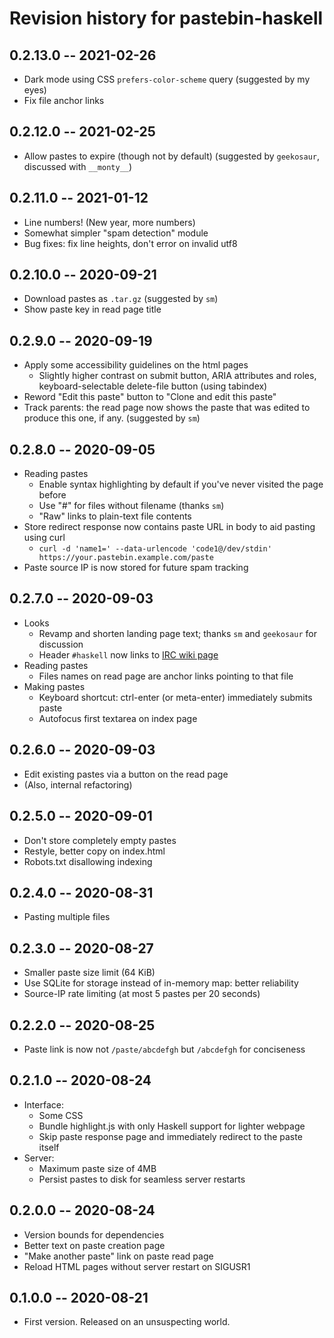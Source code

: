 # Revision history for pastebin-haskell

## 0.2.13.0 -- 2021-02-26

* Dark mode using CSS `prefers-color-scheme` query (suggested by my eyes)
* Fix file anchor links

## 0.2.12.0 -- 2021-02-25

* Allow pastes to expire (though not by default) (suggested by `geekosaur`, discussed with `__monty__`)

## 0.2.11.0 -- 2021-01-12

* Line numbers! (New year, more numbers)
* Somewhat simpler "spam detection" module
* Bug fixes: fix line heights, don't error on invalid utf8

## 0.2.10.0 -- 2020-09-21

* Download pastes as `.tar.gz` (suggested by `sm`)
* Show paste key in read page title

## 0.2.9.0 -- 2020-09-19

* Apply some accessibility guidelines on the html pages
  * Slightly higher contrast on submit button, ARIA attributes and roles, keyboard-selectable delete-file button (using tabindex)
* Reword "Edit this paste" button to "Clone and edit this paste"
* Track parents: the read page now shows the paste that was edited to produce
  this one, if any. (suggested by `sm`)

## 0.2.8.0 -- 2020-09-05

* Reading pastes
  * Enable syntax highlighting by default if you've never visited the page before
  * Use "#" for files without filename (thanks `sm`)
  * "Raw" links to plain-text file contents
* Store redirect response now contains paste URL in body to aid pasting using curl
  * `curl -d 'name1=' --data-urlencode 'code1@/dev/stdin' https://your.pastebin.example.com/paste`
* Paste source IP is now stored for future spam tracking

## 0.2.7.0 -- 2020-09-03

* Looks
  * Revamp and shorten landing page text; thanks `sm` and `geekosaur` for discussion
  * Header `#haskell` now links to [IRC wiki page](https://wiki.haskell.org/IRC_channel)
* Reading pastes
  * Files names on read page are anchor links pointing to that file
* Making pastes
  * Keyboard shortcut: ctrl-enter (or meta-enter) immediately submits paste
  * Autofocus first textarea on index page

## 0.2.6.0 -- 2020-09-03

* Edit existing pastes via a button on the read page
* (Also, internal refactoring)

## 0.2.5.0 -- 2020-09-01

* Don't store completely empty pastes
* Restyle, better copy on index.html
* Robots.txt disallowing indexing

## 0.2.4.0 -- 2020-08-31

* Pasting multiple files

## 0.2.3.0 -- 2020-08-27

* Smaller paste size limit (64 KiB)
* Use SQLite for storage instead of in-memory map: better reliability
* Source-IP rate limiting (at most 5 pastes per 20 seconds)

## 0.2.2.0 -- 2020-08-25

* Paste link is now not `/paste/abcdefgh` but `/abcdefgh` for conciseness

## 0.2.1.0 -- 2020-08-24

* Interface:
  * Some CSS
  * Bundle highlight.js with only Haskell support for lighter webpage
  * Skip paste response page and immediately redirect to the paste itself
* Server:
  * Maximum paste size of 4MB
  * Persist pastes to disk for seamless server restarts

## 0.2.0.0 -- 2020-08-24

* Version bounds for dependencies
* Better text on paste creation page
* "Make another paste" link on paste read page
* Reload HTML pages without server restart on SIGUSR1

## 0.1.0.0 -- 2020-08-21

* First version. Released on an unsuspecting world.
